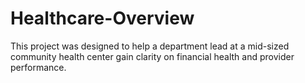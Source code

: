 # Healthcare-Overview
This project was designed to help a department lead at a mid-sized community health center gain clarity on financial health and provider performance.
